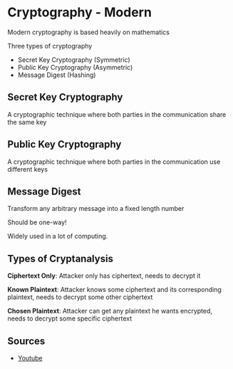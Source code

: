 # Cryptography - Modern

Modern cryptography is based heavily on mathematics

Three types of cryptography
- Secret Key Cryptography (Symmetric)
- Public Key Cryptography (Asymmetric)
- Message Digest (Hashing)

## Secret Key Cryptography

A cryptographic technique where both parties in the communication share the same key

## Public Key Cryptography

A cryptographic technique where both parties in the communication use different keys

## Message Digest

Transform any arbitrary message into a fixed length number

Should be one-way!

Widely used in a lot of computing.

## Types of Cryptanalysis

__Ciphertext Only__: Attacker only has ciphertext, needs to decrypt it

__Known Plaintext__: Attacker knows some ciphertext and its corresponding plaintext, needs to decrypt some other ciphertext

__Chosen Plaintext__: Attacker can get any plaintext he wants encrypted, needs to decrypt some specific ciphertext

## Sources

- [Youtube](https://www.youtube.com/channel/UCZy1TmqIMQ4perExQerm5bQ)
